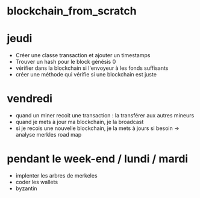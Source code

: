 # blockchain_from_scratch

# jeudi
- Créer une classe transaction et ajouter un timestamps
- Trouver un hash pour le block génésis 0
- vérifier dans la blockchain si l'envoyeur à les fonds suffisants
- créer une méthode qui vérifie si une blockchain est juste

# vendredi 
- quand un miner recoit une transaction :  la transférer aux autres mineurs
- quand je mets à jour ma blockchain, je la broadcast
- si je recois une nouvelle blockchain, je la mets à jours si besoin
-> analyse merkles road map
  
# pendant le week-end / lundi / mardi 
- implenter les arbres de merkeles
- coder les wallets
- byzantin



